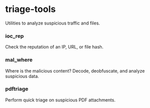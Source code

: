 # triage-tools

Utilities to analyze suspicious traffic and files. 

### ioc_rep
Check the reputation of an IP, URL, or file hash.

### mal_where
Where is the malicious content? Decode, deobfuscate, and analyze suspicious data. 

### pdftriage
Perform quick triage on suspicious PDF attachments. 

